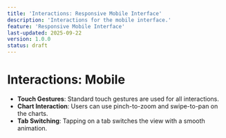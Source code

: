 ```yaml
---
title: 'Interactions: Responsive Mobile Interface'
description: 'Interactions for the mobile interface.'
feature: 'Responsive Mobile Interface'
last-updated: 2025-09-22
version: 1.0.0
status: draft
---
```


# Interactions: Mobile

- **Touch Gestures**: Standard touch gestures are used for all interactions.
- **Chart Interaction**: Users can use pinch-to-zoom and swipe-to-pan on the charts.
- **Tab Switching**: Tapping on a tab switches the view with a smooth animation.
